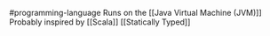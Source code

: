 #programming-language 
Runs on the [[Java Virtual Machine (JVM)]]
Probably inspired by [[Scala]]
[[Statically Typed]]